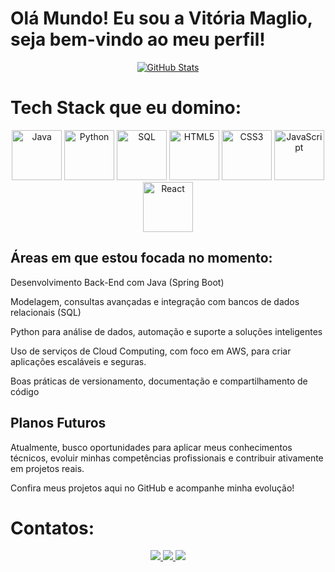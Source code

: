 # Olá Mundo! Eu sou a Vitória Maglio, seja bem-vindo ao meu perfil!


 <div align="center"> 
  <a href="https://github.com/VitoriaMaglio">

  ![GitHub Stats](https://github-readme-stats.vercel.app/api?username=VitoriaMaglio&show_icons=true&theme=radical&cache_seconds=1800&bg_color=000000&title_color=FF1493&text_color=FFFFFF&icon_color=FF1493)



</a> </div>
  


#  Tech Stack que eu domino:

<p align="center">
  <img src="https://img.icons8.com/?size=100&id=2572&format=png&color=000000" width="80" alt="Java">
  <img src="https://img.icons8.com/?size=100&id=hGdCwhSHUe6L&format=png&color=000000" width="80" alt="Python">
  <img src="https://img.icons8.com/?size=100&id=J6KcaRLsTgpZ&format=png&color=000000" width="80" alt="SQL">
  <img src="https://img.icons8.com/color/2x/html-5.png" width="80" alt="HTML5">
  <img src="https://img.icons8.com/color/2x/css3.png" width="80" alt="CSS3">
  <img src="https://img.icons8.com/?size=100&id=108784&format=png&color=000000" width="80" alt="JavaScript">
  <img src="https://img.icons8.com/?size=100&id=NfbyHexzVEDk&format=png&color=000000" width="80" alt="React">
</p>



## Áreas em que estou focada no momento:

Desenvolvimento Back-End com Java (Spring Boot)

Modelagem, consultas avançadas e integração com bancos de dados relacionais (SQL)

Python para análise de dados, automação e suporte a soluções inteligentes

Uso de serviços de Cloud Computing, com foco em AWS, para criar aplicações escaláveis e seguras.

Boas práticas de versionamento, documentação e compartilhamento de código

## Planos Futuros
Atualmente, busco oportunidades para aplicar meus conhecimentos técnicos, evoluir minhas competências profissionais e contribuir ativamente em projetos reais.

Confira meus projetos aqui no GitHub e acompanhe minha evolução! 

# Contatos:
<p align="center">
  <a href="https://www.instagram.com/vi.maglio/" target="_blank">
    <img src="https://img.shields.io/badge/-Instagram-%23E4405F?style=for-the-badge&logo=instagram&logoColor=white">
  </a>
  <a href="mailto:vitoriamaglii@gmail.com" target="_blank">
    <img src="https://img.shields.io/badge/-Gmail-%23333?style=for-the-badge&logo=gmail&logoColor=white">
  </a>
  <a href="https://www.linkedin.com/in/vit%C3%B3ria-valentina-maglio-8379a2354/" target="_blank">
    <img src="https://img.shields.io/badge/-LinkedIn-%230077B5?style=for-the-badge&logo=linkedin&logoColor=white">
  </a> 
</p>
